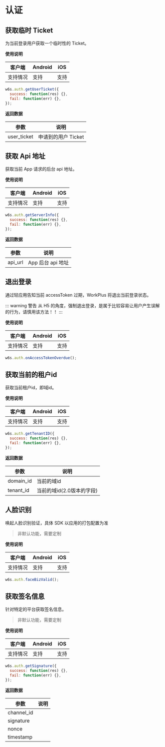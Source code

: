 # 认证

## 获取临时 Ticket

为当前登录用户获取一个临时性的 Ticket。

**使用说明**

| 客户端   | Android | iOS  |
| -------- | ------- | ---- |
| 支持情况 | 支持  | 支持 |

<CodeWrapper fn="auth.getUserTicket">

```js
w6s.auth.getUserTicket({
  success: function(res) {},
  fail: function(err) {},
});
```
</CodeWrapper>

**返回数据**

| 参数 | 说明 |
| - | - | 
| user_ticket | 申请到的用户 Ticket |

## 获取 Api 地址

获取当前 App 请求的后台 api 地址。

**使用说明**

| 客户端   | Android | iOS  |
| -------- | ------- | ---- |
| 支持情况 | 支持  | 支持 |

<CodeWrapper fn="auth.getServerInfo">

```js
w6s.auth.getServerInfo({
  success: function(res) {},
  fail: function(err) {},
});
```
</CodeWrapper>

**返回数据**

| 参数 | 说明 |
| - | - | 
| api_url | App 后台 api 地址 |

## 退出登录

通过轻应用告知当前 accessToken 过期，WorkPlus 将退出当前登录状态。

::: warning 警告
从 H5 的角度，强制退出登录，是属于比较容易让用户产生误解的行为，请慎用该方法！！
:::

**使用说明**

| 客户端   | Android | iOS  |
| -------- | ------- | ---- |
| 支持情况 | 支持  | 支持 |

<CodeWrapper fn="auth.onAccessTokenOverdue">

```js
w6s.auth.onAccessTokenOverdue();
```
</CodeWrapper>

## 获取当前的租户id

获取当前租户id，即域id。

**使用说明**

| 客户端   | Android | iOS  |
| -------- | ------- | ---- |
| 支持情况 | 支持  | 支持 |

<CodeWrapper fn="auth.getTenantID">

```js
w6s.auth.getTenantID({
  success: function(res) {},
  fail: function(err) {},
});
```
</CodeWrapper>

**返回数据**

| 参数 | 说明 |
| - | - | 
| domain_id | 当前的域id |
| tenant_id | 当前的域id(2.0版本的字段) |

## 人脸识别

唤起人脸识别验证，具体 SDK 以应用的打包配置为准

> 非默认功能，需要定制

**使用说明**

| 客户端   | Android | iOS  |
| -------- | ------- | ---- |
| 支持情况 | 支持  | 支持 |

<CodeWrapper fn="auth.faceBizValid">

```js
w6s.auth.faceBizValid();
```
</CodeWrapper>


## 获取签名信息

针对特定的平台获取签名信息。

> 非默认功能，需要定制

**使用说明**

| 客户端   | Android | iOS  |
| -------- | ------- | ---- |
| 支持情况 | 支持  | 支持 |

<CodeWrapper fn="auth.getSignature">

```js
w6s.auth.getSignature({
  success: function(res) {},
  fail: function(err) {},
});
```
</CodeWrapper>

**返回数据**

| 参数 | 说明 |
| - | - | 
| channel_id |  |
| signature |  |
| nonce |  |
| timestamp |  |

